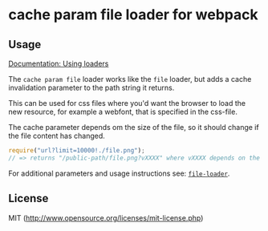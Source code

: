 # cache param file loader for webpack

## Usage

[Documentation: Using loaders](http://webpack.github.io/docs/using-loaders.html)

The `cache param file` loader works like the `file` loader, but adds a cache invalidation parameter to the path string it returns.

This can be used for css files where you'd want the browser to load the new resource, for example a webfont, that is specified in the css-file.

The cache parameter depends om the size of the file, so it should change if the file content has changed.


``` javascript
require("url?limit=10000!./file.png");
// => returns "/public-path/file.png?vXXXX" where vXXXX depends on the size of the file
```

For additional parameters and usage instructions see: [`file-loader`](https://github.com/webpack/file-loader).

## License

MIT (http://www.opensource.org/licenses/mit-license.php)